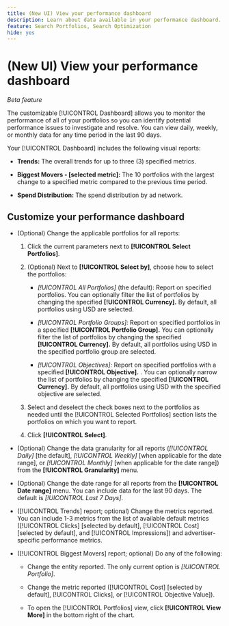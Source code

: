 ```yaml
---
title: (New UI) View your performance dashboard
description: Learn about data available in your performance dashboard.
feature: Search Portfolios, Search Optimization
hide: yes
---
```

# (New UI) View your performance dashboard

*Beta feature*

<!-- See wiki pageId=3404513731 for more things that may be added -->

The customizable [!UICONTROL Dashboard] allows you to monitor the performance of all of your portfolios <!-- May later include other entity-level data --> so you can identify potential performance issues to investigate and resolve. You can view daily, weekly, or monthly data for any time period in the last 90 days.

Your [!UICONTROL Dashboard] includes the following visual reports:

* **Trends:** The overall trends for up to three (3) specified metrics.

* **Biggest Movers - \[selected metric\]:** The 10 portfolios with the largest change to a specified metric compared to the previous time period.

* **Spend Distribution:** The spend distribution by ad network.

## Customize your performance dashboard

* (Optional) Change the applicable portfolios for all reports:

  1. Click the current parameters next to **[!UICONTROL Select Portfolios]**.

  1. (Optional) Next to **[!UICONTROL Select by]**, choose how to select the portfolios: 
  
     * *[!UICONTROL All Portfolios]* (the default): Report on specified portfolios. You can optionally filter the list of portfolios by changing the specified **[!UICONTROL Currency].** By default, all portfolios using USD are selected.
     
     * *[!UICONTROL Portfolio Groups]:* Report on specified portfolios in a specified **[!UICONTROL Portfolio Group].** You can optionally filter the list of portfolios by changing the specified **[!UICONTROL Currency].** By default, all portfolios using USD in the specified portfolio group are selected.
     
     * *[!UICONTROL Objectives]:* Report on specified portfolios with a specified **[!UICONTROL Objective].** . You can optionally narrow the list of portfolios by changing the specified **[!UICONTROL Currency].** By default, all portfolios using USD with the specified objective are selected.

  1. Select and deselect the check boxes next to the portfolios as needed until the [!UICONTROL Selected Portfolios] section lists the portfolios on which you want to report.

  1. Click **[!UICONTROL Select]**.

* (Optional) Change the data granularity for all reports (*[!UICONTROL Daily]* \[the default\], *[!UICONTROL Weekly]* \[when applicable for the date range\], or *[!UICONTROL Monthly]* \[when applicable for the date range\]) from the **[!UICONTROL Granularity]** menu.

* (Optional) Change the date range for all reports from the **[!UICONTROL Date range]** menu. You can include data for the last 90 days. The default is *[!UICONTROL Last 7 Days]*.

* ([!UICONTROL Trends] report; optional) Change the metrics reported. You can include 1-3 metrics from the list of available default metrics ([!UICONTROL Clicks] \[selected by default\], [!UICONTROL Cost] \[selected by default\], and [!UICONTROL Impressions]) and advertiser-specific performance metrics.

* ([!UICONTROL Biggest Movers] report; optional) Do any of the following:

  * Change the entity reported. The only current option is *[!UICONTROL Portfolio]*.

  * Change the metric reported ([!UICONTROL Cost] \[selected by default\], [!UICONTROL Clicks], or [!UICONTROL Objective Value]).
  
  * To open the [!UICONTROL Portfolios] view, click **[!UICONTROL View More]** in the bottom right of the chart. <!-- This currently lists all portfolios, not a filtered view of the portfolios in the report -->
  